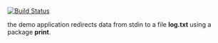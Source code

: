 [![Build Status](https://travis-ci.org/DespiteDeath/lab11.svg?branch=master)](https://travis-ci.org/DespiteDeath/lab11)

the demo application redirects data from stdin to a file **log.txt** using a package **print**.
